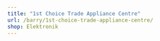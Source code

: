 ```yaml
---
title: "1st Choice Trade Appliance Centre"
url: /barry/1st-choice-trade-appliance-centre/
shop: Elektronik
---
```

